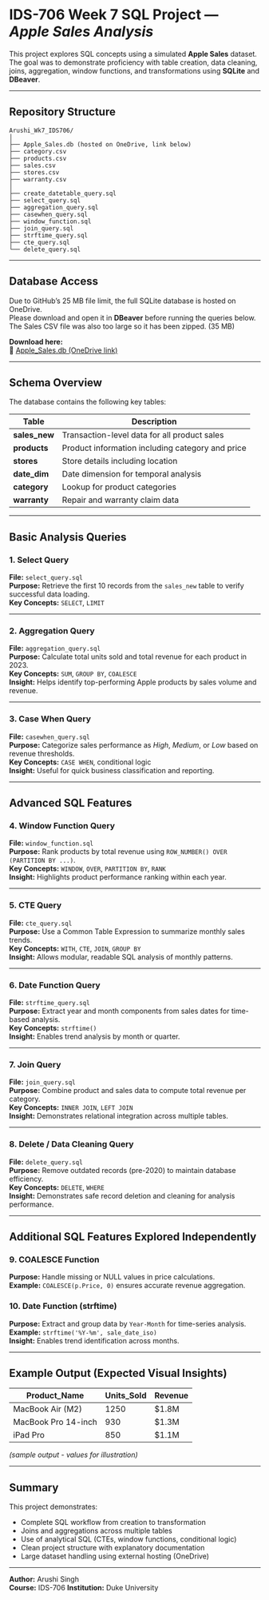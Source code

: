#  IDS-706 Week 7 SQL Project — *Apple Sales Analysis*

This project explores SQL concepts using a simulated **Apple Sales** dataset.  
The goal was to demonstrate proficiency with table creation, data cleaning, joins, aggregation, window functions, and transformations using **SQLite** and **DBeaver**.

---

##  Repository Structure

```
Arushi_Wk7_IDS706/
│
├── Apple_Sales.db (hosted on OneDrive, link below)
├── category.csv
├── products.csv
├── sales.csv
├── stores.csv
├── warranty.csv
│
├── create_datetable_query.sql
├── select_query.sql
├── aggregation_query.sql
├── casewhen_query.sql
├── window_function.sql
├── join_query.sql
├── strftime_query.sql
├── cte_query.sql
└── delete_query.sql
```

---

##  Database Access

Due to GitHub’s 25 MB file limit, the full SQLite database is hosted on OneDrive.  
Please download and open it in **DBeaver** before running the queries below.
The Sales CSV file was also too large so it has been zipped. (35 MB)

 **Download here:**  
🔗 [Apple_Sales.db (OneDrive link)](https://prodduke-my.sharepoint.com/:u:/r/personal/as1685_duke_edu/Documents/IDS-706/Apple_Sales.db?csf=1&web=1&e=m15dEM)


---

##  Schema Overview

The database contains the following key tables:

| Table | Description |
|--------|--------------|
| **sales_new** | Transaction-level data for all product sales |
| **products** | Product information including category and price |
| **stores** | Store details including location |
| **date_dim** | Date dimension for temporal analysis |
| **category** | Lookup for product categories |
| **warranty** | Repair and warranty claim data |

---

##  Basic Analysis Queries

### 1. **Select Query**
**File:** `select_query.sql`  
**Purpose:** Retrieve the first 10 records from the `sales_new` table to verify successful data loading.  
**Key Concepts:** `SELECT`, `LIMIT`

---

### 2. **Aggregation Query**
**File:** `aggregation_query.sql`  
**Purpose:** Calculate total units sold and total revenue for each product in 2023.  
**Key Concepts:** `SUM`, `GROUP BY`, `COALESCE`  
**Insight:** Helps identify top-performing Apple products by sales volume and revenue.

---

### 3. **Case When Query**
**File:** `casewhen_query.sql`  
**Purpose:** Categorize sales performance as *High*, *Medium*, or *Low* based on revenue thresholds.  
**Key Concepts:** `CASE WHEN`, conditional logic  
**Insight:** Useful for quick business classification and reporting.

---

##  Advanced SQL Features

### 4. **Window Function Query**
**File:** `window_function.sql`  
**Purpose:** Rank products by total revenue using `ROW_NUMBER() OVER (PARTITION BY ...)`.  
**Key Concepts:** `WINDOW`, `OVER`, `PARTITION BY`, `RANK`  
**Insight:** Highlights product performance ranking within each year.

---

### 5. **CTE Query**
**File:** `cte_query.sql`  
**Purpose:** Use a Common Table Expression to summarize monthly sales trends.  
**Key Concepts:** `WITH`, `CTE`, `JOIN`, `GROUP BY`  
**Insight:** Allows modular, readable SQL analysis of monthly patterns.

---

### 6. **Date Function Query**
**File:** `strftime_query.sql`  
**Purpose:** Extract year and month components from sales dates for time-based analysis.  
**Key Concepts:** `strftime()`  
**Insight:** Enables trend analysis by month or quarter.

---

### 7. **Join Query**
**File:** `join_query.sql`  
**Purpose:** Combine product and sales data to compute total revenue per category.  
**Key Concepts:** `INNER JOIN`, `LEFT JOIN`  
**Insight:** Demonstrates relational integration across multiple tables.

---

### 8. **Delete / Data Cleaning Query**
**File:** `delete_query.sql`  
**Purpose:** Remove outdated records (pre-2020) to maintain database efficiency.  
**Key Concepts:** `DELETE`, `WHERE`  
**Insight:** Demonstrates safe record deletion and cleaning for analysis performance.

---

##  Additional SQL Features Explored Independently

### 9. **COALESCE Function**
**Purpose:** Handle missing or NULL values in price calculations.  
**Example:** `COALESCE(p.Price, 0)` ensures accurate revenue aggregation.

### 10. **Date Function (strftime)**
**Purpose:** Extract and group data by `Year-Month` for time-series analysis.  
**Example:** `strftime('%Y-%m', sale_date_iso)`  
**Insight:** Enables trend identification across months.

---

##  Example Output (Expected Visual Insights)

| Product_Name | Units_Sold | Revenue |
|---------------|-------------|----------|
| MacBook Air (M2) | 1250 | $1.8M |
| MacBook Pro 14-inch | 930 | $1.3M |
| iPad Pro | 850 | $1.1M |

*(sample output - values for illustration)*

---

##  Summary

This project demonstrates:
- Complete SQL workflow from creation to transformation
- Joins and aggregations across multiple tables  
- Use of analytical SQL (CTEs, window functions, conditional logic)  
- Clean project structure with explanatory documentation  
- Large dataset handling using external hosting (OneDrive)

---

**Author:** Arushi Singh  
**Course:** IDS-706 
**Institution:** Duke University
